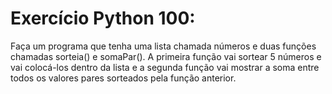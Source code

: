 # Exercício Python 100: 
Faça um programa que tenha uma lista chamada números e duas funções chamadas sorteia() e somaPar(). A primeira função vai sortear 
5 números e vai colocá-los dentro da lista e a segunda função vai mostrar a soma entre todos os valores pares sorteados pela função anterior.
